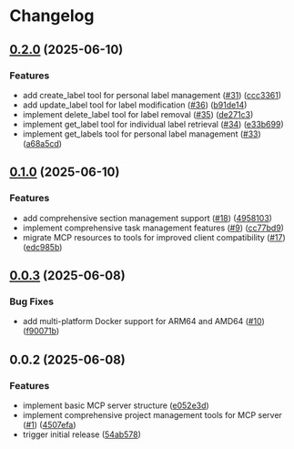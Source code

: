 # Changelog

## [0.2.0](https://github.com/koki-develop/todoist-mcp-server/compare/v0.1.0...v0.2.0) (2025-06-10)


### Features

* add create_label tool for personal label management ([#31](https://github.com/koki-develop/todoist-mcp-server/issues/31)) ([ccc3361](https://github.com/koki-develop/todoist-mcp-server/commit/ccc3361a006344bcbf69fb59b53442e9f631fbd6))
* add update_label tool for label modification ([#36](https://github.com/koki-develop/todoist-mcp-server/issues/36)) ([b91de14](https://github.com/koki-develop/todoist-mcp-server/commit/b91de14f2d9f855d14c8beaf86c8367667b7c256))
* implement delete_label tool for label removal ([#35](https://github.com/koki-develop/todoist-mcp-server/issues/35)) ([de271c3](https://github.com/koki-develop/todoist-mcp-server/commit/de271c3313379423f356422735b368fdf65f9396))
* implement get_label tool for individual label retrieval ([#34](https://github.com/koki-develop/todoist-mcp-server/issues/34)) ([e33b699](https://github.com/koki-develop/todoist-mcp-server/commit/e33b699daf7889a8319396319b5dcf3587928cdf))
* implement get_labels tool for personal label management ([#33](https://github.com/koki-develop/todoist-mcp-server/issues/33)) ([a68a5cd](https://github.com/koki-develop/todoist-mcp-server/commit/a68a5cdb8b9f17043303ccf9c71f36d60d149fa4))

## [0.1.0](https://github.com/koki-develop/todoist-mcp-server/compare/v0.0.3...v0.1.0) (2025-06-10)


### Features

* add comprehensive section management support ([#18](https://github.com/koki-develop/todoist-mcp-server/issues/18)) ([4958103](https://github.com/koki-develop/todoist-mcp-server/commit/495810301d4f8b3c77cf69f49d52d845f44fb349))
* implement comprehensive task management features ([#9](https://github.com/koki-develop/todoist-mcp-server/issues/9)) ([cc77bd9](https://github.com/koki-develop/todoist-mcp-server/commit/cc77bd938ac203d9fde31125c5d9afdee1770656))
* migrate MCP resources to tools for improved client compatibility ([#17](https://github.com/koki-develop/todoist-mcp-server/issues/17)) ([edc985b](https://github.com/koki-develop/todoist-mcp-server/commit/edc985b8f9f5c8004ec5797dbc57cb6c4b7ff003))

## [0.0.3](https://github.com/koki-develop/todoist-mcp-server/compare/v0.0.2...v0.0.3) (2025-06-08)


### Bug Fixes

* add multi-platform Docker support for ARM64 and AMD64 ([#10](https://github.com/koki-develop/todoist-mcp-server/issues/10)) ([f90071b](https://github.com/koki-develop/todoist-mcp-server/commit/f90071bfe7a3b7155858fb0de3645585529836d0))

## 0.0.2 (2025-06-08)


### Features

* implement basic MCP server structure ([e052e3d](https://github.com/koki-develop/todoist-mcp-server/commit/e052e3d91dea4fb3fdc284b62ce6c12050040fb9))
* implement comprehensive project management tools for MCP server ([#1](https://github.com/koki-develop/todoist-mcp-server/issues/1)) ([4507efa](https://github.com/koki-develop/todoist-mcp-server/commit/4507efaceaf822fdeb19a3178af355721dfa2dda))
* trigger initial release ([54ab578](https://github.com/koki-develop/todoist-mcp-server/commit/54ab5781aed15242ba69be76018dc6adea4e1b8c))
